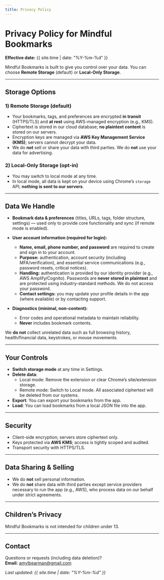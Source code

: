 ```yaml
---
title: Privacy Policy
---
```


# Privacy Policy for Mindful Bookmarks
**Effective date:** {{ site.time | date: "%Y-%m-%d" }}

Mindful Bookmarks is built to give you control over your data. You can choose **Remote Storage** (default) or **Local-Only Storage**.

---

## Storage Options

### 1) Remote Storage (default)
- Your bookmarks, tags, and preferences are encrypted **in transit** (HTTPS/TLS) and **at rest** using AWS-managed encryption (e.g., KMS).
- Ciphertext is stored in our cloud database; **no plaintext content** is stored on our servers.
- Encryption keys are managed via **AWS Key Management Service (KMS)**; servers cannot decrypt your data.
- We do **not** sell or share your data with third parties. We do **not** use your data for advertising.

### 2) Local-Only Storage (opt-in)
- You may switch to local mode at any time.
- In local mode, all data is kept on your device using Chrome’s `storage` API; **nothing is sent to our servers**.

---

## Data We Handle

- **Bookmark data & preferences** (titles, URLs, tags, folder structure, settings) — used only to provide core functionality and sync (if remote mode is enabled).

- **User account information (required for login):**
  - **Name, email, phone number, and password** are required to create and sign in to your account.
  - **Purpose:** authentication, account security (including MFA/verification), and essential service communications (e.g., password resets, critical notices).
  - **Handling:** authentication is provided by our identity provider (e.g., AWS Amplify/Cognito). Passwords are **never stored in plaintext** and are protected using industry-standard methods. We do not access your password.
  - **Contact settings:** you may update your profile details in the app (where available) or by contacting support.

- **Diagnostics (minimal, non-content):**
  - Error codes and operational metadata to maintain reliability.
  - **Never** includes bookmark contents.

We **do not** collect unrelated data such as full browsing history, health/financial data, keystrokes, or mouse movements.

---

## Your Controls

- **Switch storage mode** at any time in Settings.
- **Delete data**:
  - Local mode: Remove the extension or clear Chrome’s site/extension storage.
  - Remote mode: Switch to Local mode. All associated ciphertext will be deleted from our systems. 
- **Export**: You can export your bookmarks from the app.
- **Load**: You can load bookmarks from a local JSON file into the app.

---

## Security

- Client-side encryption; servers store ciphertext only.
- Keys protected via **AWS KMS**; access is tightly scoped and audited.
- Transport security with HTTPS/TLS.

---

## Data Sharing & Selling

- We do **not** sell personal information.
- We do **not** share data with third parties except service providers necessary to run the app (e.g., AWS), who process data on our behalf under strict agreements.

---

## Children’s Privacy

Mindful Bookmarks is not intended for children under 13.

---

## Contact

Questions or requests (including data deletion)?  
**Email:** amylbearman@gmail.com

_Last updated: {{ site.time | date: "%Y-%m-%d" }}_
